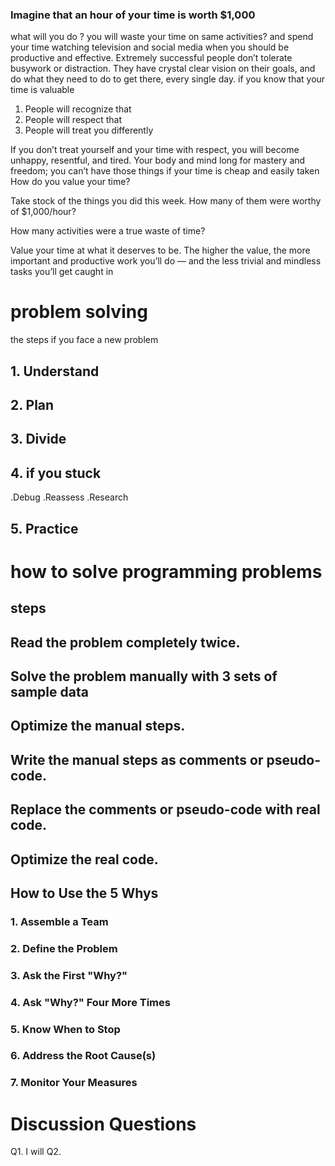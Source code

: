  ### Imagine that an hour of your time is worth $1,000
what will you do ?
you will waste your time on same activities? and spend your time watching television and social media when you should be productive and effective.
Extremely successful people don’t tolerate busywork or distraction. They have crystal clear vision on their goals, and do what they need to do to get there, every single day.
if you know that your time is valuable 
1.  People will recognize that
2.  People will respect that
3.  People will treat you differently

If you don’t treat yourself and your time with respect, you will become unhappy, resentful, and tired. Your body and mind long for mastery and freedom; you can’t have those things if your time is cheap and easily taken
How do you value your time?

Take stock of the things you did this week. How many of them were worthy of $1,000/hour?

How many activities were a true waste of time?

Value your time at what it deserves to be. The higher the value, the more important and productive work you’ll do — and the less trivial and mindless tasks you’ll get caught in

# problem solving
the steps if you face a new problem
 ## 1. Understand
 ## 2. Plan
 ## 3. Divide
 ## 4. if you stuck
 .Debug
 .Reassess
 .Research
 ## 5. Practice
 # how to solve programming problems
 ## steps 
 ## Read the problem completely twice.
 ## Solve the problem manually with 3 sets of sample data
 ## Optimize the manual steps.
 ## Write the manual steps as comments or pseudo-code.
 ## Replace the comments or pseudo-code with real code.
 ## Optimize the real code.
 ## How to Use the 5 Whys
 ### 1. Assemble a Team
 ### 2. Define the Problem
 ### 3. Ask the First "Why?"
 ### 4. Ask "Why?" Four More Times
 ### 5. Know When to Stop
 ### 6. Address the Root Cause(s)
 ### 7. Monitor Your Measures
# Discussion Questions
Q1. I will 
Q2.
